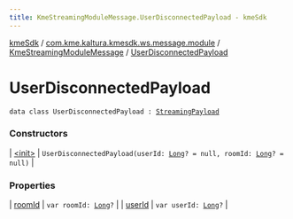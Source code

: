 ```yaml
---
title: KmeStreamingModuleMessage.UserDisconnectedPayload - kmeSdk
---
```


[kmeSdk](../../../index.html) / [com.kme.kaltura.kmesdk.ws.message.module](../../index.html) / [KmeStreamingModuleMessage](../index.html) / [UserDisconnectedPayload](./index.html)

# UserDisconnectedPayload

`data class UserDisconnectedPayload : `[`StreamingPayload`](../-streaming-payload/index.html)

### Constructors

| [&lt;init&gt;](-init-.html) | `UserDisconnectedPayload(userId: `[`Long`](https://kotlinlang.org/api/latest/jvm/stdlib/kotlin/-long/index.html)`? = null, roomId: `[`Long`](https://kotlinlang.org/api/latest/jvm/stdlib/kotlin/-long/index.html)`? = null)` |

### Properties

| [roomId](room-id.html) | `var roomId: `[`Long`](https://kotlinlang.org/api/latest/jvm/stdlib/kotlin/-long/index.html)`?` |
| [userId](user-id.html) | `var userId: `[`Long`](https://kotlinlang.org/api/latest/jvm/stdlib/kotlin/-long/index.html)`?` |

